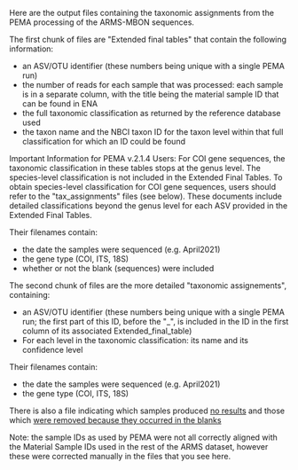 Here are the output files containing the taxonomic assignments from the PEMA processing of the ARMS-MBON sequences. 

The first chunk of files are "Extended final tables" that contain the following information:
* an ASV/OTU identifier (these numbers being unique with a single PEMA run)
* the number of reads for each sample that was processed: each sample is in a separate column, with the title being the material sample ID that can be found in ENA  
* the full taxonomic classification as returned by the reference database used
* the taxon name and the NBCI taxon ID for the taxon level within that full classification for which an ID could be found 

Important Information for PEMA v.2.1.4 Users: For COI gene sequences, the taxonomic classification in these tables stops at the genus level. The species-level classification is not included in the Extended Final Tables. To obtain species-level classification for COI gene sequences, users should refer to the "tax_assignments" files (see below). These documents include detailed classifications beyond the genus level for each ASV provided in the Extended Final Tables.
   
Their filenames contain:
* the date the samples were sequenced (e.g. April2021)
* the gene type (COI, ITS, 18S)
* whether or not the blank (sequences) were included

The second chunk of files are the more detailed "taxonomic assignements", containing:
* an ASV/OTU identifier (these numbers being unique with a single PEMA run; the first part of this ID, before the "_", is included in the ID in the first column of its associated Extended_final_table)
* For each level in the taxonomic classification: its name and its confidence level
  
Their filenames contain:
* the date the samples were sequenced (e.g. April2021)
* the gene type (COI, ITS, 18S)

There is also a file indicating which samples produced [no results](https://github.com/arms-mbon/data_workspace/blob/main/analysis_data/from_pema/processing_batch1/taxonomic_assignments/Samples_with_no_results.xlsx) and those which [were removed because they occurred in the blanks](https://github.com/arms-mbon/data_workspace/blob/main/analysis_data/from_pema/processing_batch1/taxonomic_assignments/OTUs_ASVs%20that%20were%20removed_modified%20because%20they%20occurred%20in%20the%20blanks.xlsx)

Note: the sample IDs as used by PEMA were not all correctly aligned with the Material Sample IDs used in the rest of the ARMS dataset, however these were corrected manually in the files that you see here. 
